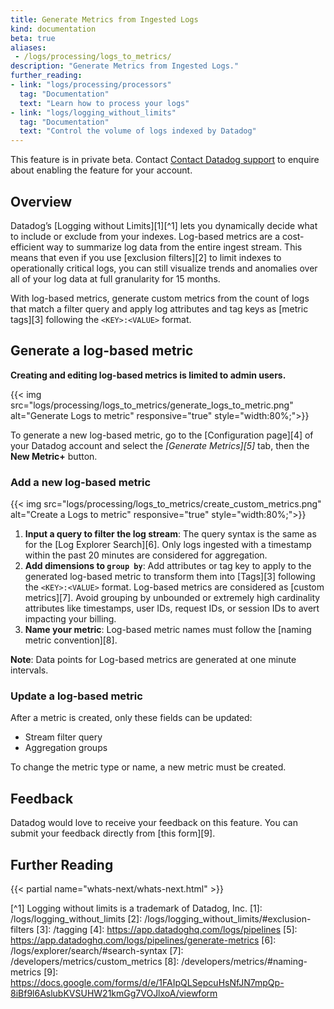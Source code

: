 ```yaml
---
title: Generate Metrics from Ingested Logs
kind: documentation
beta: true
aliases:
 - /logs/processing/logs_to_metrics/
description: "Generate Metrics from Ingested Logs."
further_reading:
- link: "logs/processing/processors"
  tag: "Documentation"
  text: "Learn how to process your logs"
- link: "logs/logging_without_limits"
  tag: "Documentation"
  text: "Control the volume of logs indexed by Datadog"
---
```


<div class="alert alert-warning">
This feature is in private beta. Contact <a href="/help">Contact Datadog support</a> to enquire about enabling the feature for your account.
</div>

## Overview

Datadog’s [Logging without Limits][1][^1] lets you dynamically decide what to include or exclude from your indexes. Log-based metrics are a cost-efficient way to summarize log data from the entire ingest stream. This means that even if you use [exclusion filters][2] to limit indexes to operationally critical logs, you can still visualize trends and anomalies over all of your log data at full granularity for 15 months.

With log-based metrics, generate custom metrics from the count of logs that match a filter query and apply log attributes and tag keys as [metric tags][3] following the `<KEY>:<VALUE>` format.

## Generate a log-based metric

**Creating and editing log-based metrics is limited to admin users.**

{{< img src="logs/processing/logs_to_metrics/generate_logs_to_metric.png" alt="Generate Logs to metric" responsive="true" style="width:80%;">}}

To generate a new log-based metric, go to the [Configuration page][4] of your Datadog account and select the *[Generate Metrics][5]* tab, then the **New Metric+** button.

### Add a new log-based metric

{{< img src="logs/processing/logs_to_metrics/create_custom_metrics.png" alt="Create a Logs to metric" responsive="true" style="width:80%;">}}

1. **Input a query to filter the log stream**: The query syntax is the same as for the [Log Explorer Search][6]. Only logs ingested with a timestamp within the past 20 minutes are considered for aggregation.
2. **Add dimensions to `group by`**: Add attributes or tag key to apply to the generated log-based metric to transform them into [Tags][3] following the `<KEY>:<VALUE>` format. Log-based metrics are considered as [custom metrics][7]. Avoid grouping by unbounded or extremely high cardinality attributes like timestamps, user IDs, request IDs, or session IDs to avert impacting your billing.
3. **Name your metric**: Log-based metric names must follow the [naming metric convention][8].

**Note**: Data points for Log-based metrics are generated at one minute intervals.

### Update a log-based metric

After a metric is created, only these fields can be updated:

* Stream filter query
* Aggregation groups

To change the metric type or name, a new metric must be created.

## Feedback

Datadog would love to receive your feedback on this feature. You can submit your feedback directly from [this form][9].

## Further Reading

{{< partial name="whats-next/whats-next.html" >}}

[^1] Logging without limits is a trademark of Datadog, Inc. 
[1]: /logs/logging_without_limits
[2]: /logs/logging_without_limits/#exclusion-filters
[3]: /tagging
[4]: https://app.datadoghq.com/logs/pipelines
[5]: https://app.datadoghq.com/logs/pipelines/generate-metrics
[6]: /logs/explorer/search/#search-syntax
[7]: /developers/metrics/custom_metrics
[8]: /developers/metrics/#naming-metrics
[9]: https://docs.google.com/forms/d/e/1FAIpQLSepcuHsNfJN7mpQp-8iBf9l6AslubKVSUHW21kmGg7VOJlxoA/viewform

